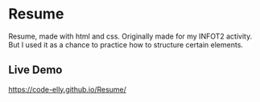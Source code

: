 # Resume
Resume, made with html and css. Originally made for my INFOT2 activity. But I used it as a chance to practice how to structure certain elements.

## Live Demo
https://code-elly.github.io/Resume/
